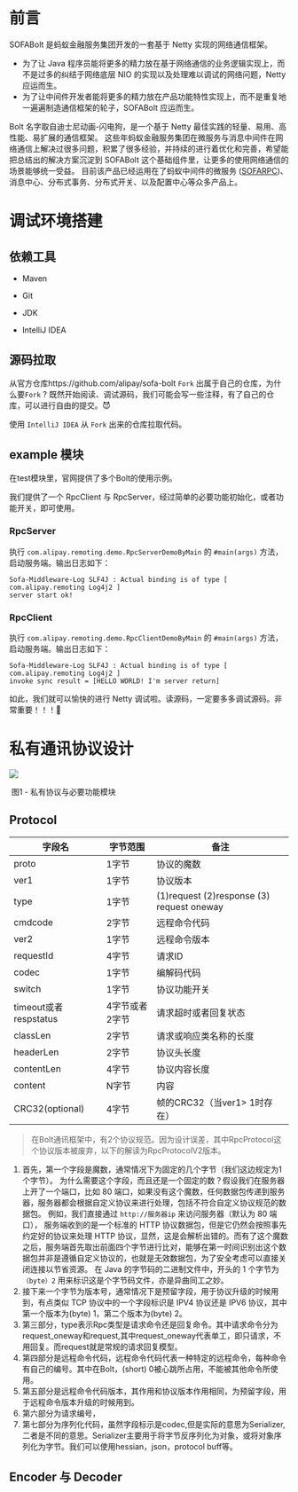 # 前言

SOFABolt 是蚂蚁金融服务集团开发的一套基于 Netty 实现的网络通信框架。

- 为了让 Java 程序员能将更多的精力放在基于网络通信的业务逻辑实现上，而不是过多的纠结于网络底层 NIO 的实现以及处理难以调试的网络问题，Netty 应运而生。
- 为了让中间件开发者能将更多的精力放在产品功能特性实现上，而不是重复地一遍遍制造通信框架的轮子，SOFABolt 应运而生。

Bolt 名字取自迪士尼动画-闪电狗，是一个基于 Netty 最佳实践的轻量、易用、高性能、易扩展的通信框架。 这些年蚂蚁金融服务集团在微服务与消息中间件在网络通信上解决过很多问题，积累了很多经验，并持续的进行着优化和完善，希望能把总结出的解决方案沉淀到 SOFABolt 这个基础组件里，让更多的使用网络通信的场景能够统一受益。 目前该产品已经运用在了蚂蚁中间件的微服务 ([SOFARPC](https://github.com/alipay/sofa-rpc))、消息中心、分布式事务、分布式开关、以及配置中心等众多产品上。



# 调试环境搭建

## 依赖工具

- Maven

- Git

- JDK

- IntelliJ IDEA

## 源码拉取

从官方仓库https://github.com/alipay/sofa-bolt `Fork` 出属于自己的仓库，为什么要`Fork` ? 既然开始阅读、调试源码，我们可能会写一些注释，有了自己的仓库，可以进行自由的提交。:smiling_imp:

使用 `IntelliJ IDEA` 从 `Fork` 出来的仓库拉取代码。

## example 模块

在test模块里，官网提供了多个Bolt的使用示例。

我们提供了一个 RpcClient 与 RpcServer，经过简单的必要功能初始化，或者功能开关，即可使用。

### RpcServer

执行 `com.alipay.remoting.demo.RpcServerDemoByMain` 的 `#main(args)` 方法，启动服务端。输出日志如下：

```
Sofa-Middleware-Log SLF4J : Actual binding is of type [ com.alipay.remoting Log4j2 ]
server start ok!
```

### RpcClient

执行 `com.alipay.remoting.demo.RpcClientDemoByMain` 的 `#main(args)` 方法，启动服务端。输出日志如下：

```
Sofa-Middleware-Log SLF4J : Actual binding is of type [ com.alipay.remoting Log4j2 ]
invoke sync result = [HELLO WORLD! I'm server return]
```

如此，我们就可以愉快的进行 Netty 调试啦。读源码，一定要多多调试源码。非常重要！！！:imp:



# 私有通讯协议设计

![](/home/james/文档/Bolt-Protocol.png)

​                                                                     图1 - 私有协议与必要功能模块

## Protocol

| 字段名                | 字节范围       | 备注                                      |
| --------------------- | -------------- | ----------------------------------------- |
| proto                 | 1字节          | 协议的魔数                                |
| ver1                  | 1字节          | 协议版本                                  |
| type                  | 1字节          | (1)request (2)response (3) request oneway |
| cmdcode               | 2字节          | 远程命令代码                              |
| ver2                  | 1字节          | 远程命令版本                              |
| requestId             | 4字节          | 请求ID                                    |
| codec                 | 1字节          | 编解码代码                                |
| switch                | 1字节          | 协议功能开关                              |
| timeout或者respstatus | 4字节或者2字节 | 请求超时或者回复状态                      |
| classLen              | 2字节          | 请求或响应类名称的长度                    |
| headerLen             | 2字节          | 协议头长度                                |
| contentLen            | 4字节          | 协议内容长度                              |
| content               | N字节          | 内容                                      |
| CRC32(optional)       | 4字节          | 帧的CRC32（当ver1> 1时存在）              |

> 在Bolt通讯框架中，有2个协议规范。因为设计误差，其中RpcProtocol这个协议版本被废弃，以下的解读为RpcProtocolV2版本。

1. 首先，第一个字段是魔数，通常情况下为固定的几个字节（我们这边规定为1个字节）。                          为什么需要这个字段，而且还是一个固定的数？假设我们在服务器上开了一个端口，比如 80 端口，如果没有这个魔数，任何数据包传递到服务器，服务器都会根据自定义协议来进行处理，包括不符合自定义协议规范的数据包。                                                                                                                                               例如，我们直接通过 `http://服务器ip` 来访问服务器（默认为 80 端口）， 服务端收到的是一个标准的 HTTP 协议数据包，但是它仍然会按照事先约定好的协议来处理 HTTP 协议，显然，这是会解析出错的。而有了这个魔数之后，服务端首先取出前面四个字节进行比对，能够在第一时间识别出这个数据包并非是遵循自定义协议的，也就是无效数据包，为了安全考虑可以直接关闭连接以节省资源。                                        在 Java 的字节码的二进制文件中，开头的 1 个字节为`（byte）2` 用来标识这是个字节码文件，亦是异曲同工之妙。
2. 接下来一个字节为版本号，通常情况下是预留字段，用于协议升级的时候用到，有点类似 TCP 协议中的一个字段标识是 IPV4 协议还是 IPV6 协议，其中第一个版本为(byte) 1，第二个版本为(byte) 2。
3. 第三部分，type表示Rpc类型是请求命令还是回复命令。其中请求命令分为request_oneway和request,其中request_oneway代表单工，即只请求，不用回复。而request就是常规的请求回复模型。
4. 第四部分是远程命令代码，远程命令代码代表一种特定的远程命令，每种命令有自己的编号。其中在Bolt，(short) 0被心跳所占用，不能被其他命令所使用。
5. 第五部分是远程命令代码版本，其作用和协议版本作用相同，为预留字段，用于远程命令版本升级的时候用到。
6. 第六部分为请求编号，
7. 第七部分为序列化代码，虽然字段标示是codec,但是实际的意思为Serializer,二者是不同的意思。Serializer主要用于将字节反序列化为对象，或将对象序列化为字节。我们可以使用hessian，json，protocol buff等。

## Encoder 与 Decoder